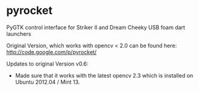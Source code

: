 pyrocket
========

PyGTK control interface for Striker II and Dream Cheeky USB foam dart launchers

Original Version, which works with opencv < 2.0 can be found here:
http://code.google.com/p/pyrocket/


Updates to original Version v0.6:
- Made sure that it works with the latest opencv 2.3 which is installed on Ubuntu 2012.04 / Mint 13.
